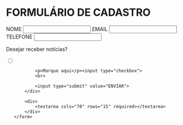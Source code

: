 <!DOCTYPE html>
<html>
<head>
   <link rel="stylesheet" type="text/css" href="style.css">
   <title></title>
</head>
<body>
   <h1>FORMULÁRIO DE CADASTRO</h1>
   <main>
       <form>
           <label for="nome">NOME</label>
           <input type="text" id="nome" required>
           <label for="end_email">EMAIL</label>
           <input type="email" id="end_email" required>    
           <label for="tfone">TELEFONE</label>
           <input type="tel" id="tfone" required>   
           <div>
               <p>Desejar receber notícias?</p><input type="radio" >
               <br>

               <p>Marque aqui</p><input type="checkbox">
               <br>

               <input type="submit" value="ENVIAR">
           </div>

           <div>
               <textarea cols="70" rows="15" required></textarea>
           </div>
       </form>
   </main>
</body>
</html>
